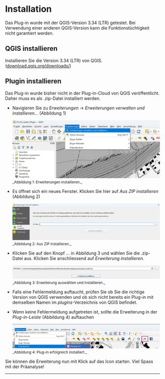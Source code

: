# Installation

Das Plug-in wurde mit der QGIS-Version 3.34 (LTR) getestet. Bei Verwendung einer anderen QGIS-Version kann die Funktionstüchtigkeit nicht garantiert werden.

## QGIS installieren

Installieren Sie die Version 3.34 (LTR) von QGIS. ([download.qgis.org/downloads/](https://download.qgis.org/downloads/))

## Plugin installieren

Das Plug-in wurde bisher nicht in der Plug-in-Cloud von QGIS veröffentlicht. Daher muss es als .zip-Datei installiert werden.

- Navigieren Sie zu _Erweiterungen_ → _Erweiterungen verwalten und installieren..._ (Abbildung 1)

  <img src="./imgs/install/install_add_plugin.png" width="500" />
  <small>_Abbildung 1: Erweiterungen installieren._</small>

- Es öffnet sich ein neues Fenster. Klicken Sie hier auf _Aus ZIP installieren_ (Abbildung 2)

  <img src="./imgs/install/install_from_zip.png" width="500" />
  <small>_Abbildung 2: Aus ZIP installieren._</small>

- Klicken Sie auf den Knopf _..._ in Abbildung 3 und wählen Sie die .zip-Datei aus. Klicken Sie anschliessend auf _Erweiterung installieren_.

  <img src="./imgs/install/install_install_plugin.png" width="500" />
  <small>_Abbildung 3: Erweiterung auswählen und installieren._</small>

- Falls eine Fehlermeldung auftaucht, prüfen Sie ob Sie die richtige Version von QGIS verwenden und ob sich nicht bereits ein Plug-in mit demselben Namen im _plugins_-Verzeichnis von QGIS befindet.

- Wenn keine Fehlermeldung aufgetreten ist, sollte die Erweiterung in der _Plug-in-Leiste_ (Abbildung 4) auftauchen

  <img src="./imgs/install/install_installed.png" width="500" />
  <small>_Abbildung 4: Plug-in erfolgreich installiert._</small>

Sie können die Erweiterung nun mit Klick auf das Icon starten. Viel Spass mit der Präanalyse!

---
